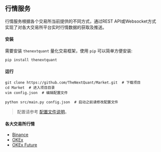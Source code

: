 
## 行情服务
行情服务根据各个交易所当前提供的不同方式，通过REST API或Websocket方式实现了对各大交易所平台实时行情数据的获取及推送。


#### 安装
需要安装 `thenextquant` 量化交易框架，使用 `pip` 可以简单方便安装:
```text
pip install thenextquant
```

#### 运行
```text
git clone https://github.com/TheNextQuant/Market.git  # 下载项目
cd Market  # 进入项目目录
vim config.json  # 编辑配置文件

python src/main.py config.json  # 启动之前请修改配置文件
```
> 配置请参考 [配置文件说明](https://github.com/TheNextQuant/thenextquant/blob/master/docs/configure/README.md)。


#### 各大交易所行情

- [Binance](docs/binance.md)
- [OKEx](docs/okex.md)
- [OKEx Future](docs/okex_future.md)
